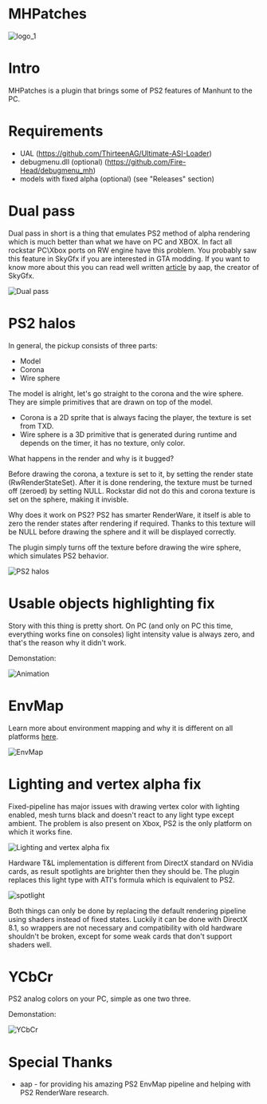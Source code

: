 # MHPatches

![logo_1](https://user-images.githubusercontent.com/26774830/124336128-8907ab00-dba5-11eb-8481-5941025df10b.png)

# Intro

MHPatches is a plugin that brings some of PS2 features of Manhunt to the PC.

# Requirements

* UAL (https://github.com/ThirteenAG/Ultimate-ASI-Loader)
* debugmenu.dll (optional) (https://github.com/Fire-Head/debugmenu_mh)
* models with fixed alpha (optional) (see "Releases" section)

# Dual pass 

Dual pass in short is a thing that emulates PS2 method of alpha rendering which is much better than what we have on PC and XBOX. In fact all rockstar PC\Xbox ports on RW engine have this problem. You probably saw this feature in SkyGfx if you are interested in GTA modding. If you want to know more about this you can read well written [article](http://gta.rockstarvision.com/skygfx/skygfx.html#SAatest) by aap, the creator of SkyGfx. 

![Dual pass](https://user-images.githubusercontent.com/26774830/124336151-9a50b780-dba5-11eb-8073-83b48e263a0d.png)

# PS2 halos 

In general, the pickup consists of three parts:

* Model
* Corona
* Wire sphere

The model is alright, let's go straight to the corona and the wire sphere.
They are simple primitives that are drawn on top of the model.

* Corona is a 2D sprite that is always facing the player, the texture is set from TXD.
* Wire sphere is a 3D primitive that is generated during runtime and depends on the timer, it has no texture, only color.

What happens in the render and why is it bugged?

Before drawing the corona, a texture is set to it, by setting the render state (RwRenderStateSet).
After it is done rendering, the texture must be turned off (zeroed) by setting NULL.
Rockstar did not do this and corona texture is set on the sphere, making it invisble.

Why does it work on PS2?
PS2 has smarter RenderWare, it itself is able to zero the render states after rendering if required. Thanks to this texture will be NULL before drawing the sphere and it will be displayed correctly.

The plugin simply turns off the texture before drawing the wire sphere, which simulates PS2 behavior. 

![PS2 halos](https://user-images.githubusercontent.com/26774830/124336203-c9ffbf80-dba5-11eb-93bd-4715c4f6d42e.png)

# Usable objects highlighting fix 

Story with this thing is pretty short. On PC (and only on PC this time, everything works fine on consoles) light intensity value is always zero, and that's the reason why it didn't work. 

Demonstation: 

![Animation](https://user-images.githubusercontent.com/26774830/124336236-eef43280-dba5-11eb-830a-d7915539b2e1.gif)

# EnvMap

Learn more about environment mapping and why it is different on all platforms [here](http://gta.rockstarvision.com/skygfx/skygfx.html#VCvehicle). 

![EnvMap](https://user-images.githubusercontent.com/26774830/124336371-793c9680-dba6-11eb-8ad4-15223a9fe7ce.png)

# Lighting and vertex alpha fix 

Fixed-pipeline has major issues with drawing vertex color with lighting enabled,
mesh turns black and doesn't react to any light type except ambient.
The problem is also present on Xbox, PS2 is the only platform on which it works fine. 

![Lighting and vertex alpha fix](https://user-images.githubusercontent.com/26774830/124336620-61194700-dba7-11eb-9ca4-a5b9c68e0489.png)

Hardware T&L implementation is different from DirectX standard on NVidia cards, as result spotlights are brighter then they should be.
The plugin replaces this light type with ATI's formula which is equivalent to PS2.

![spotlight](https://user-images.githubusercontent.com/26774830/124336705-adfd1d80-dba7-11eb-8a84-441dd5754568.gif)

Both things can only be done by replacing the default rendering pipeline using shaders instead of fixed states.
Luckily it can be done with DirectX 8.1, so wrappers are not necessary and compatibility with old hardware shouldn't be broken, except for some weak cards that don't support shaders well. 

# YCbCr

PS2 analog colors on your PC, simple as one two three. 

Demonstation: 

![YCbCr](https://user-images.githubusercontent.com/26774830/124336715-b9e8df80-dba7-11eb-8892-df77bc8e73bb.gif)


# Special Thanks
* aap - for providing his amazing PS2 EnvMap pipeline and helping with PS2 RenderWare research. 








